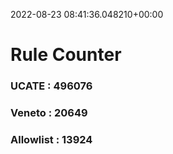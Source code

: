 2022-08-23 08:41:36.048210+00:00
# Rule Counter 
 ### UCATE : 496076

 ### Veneto : 20649

 ### Allowlist : 13924